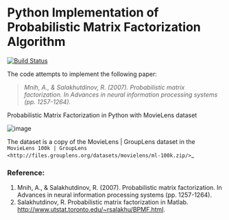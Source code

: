 Python Implementation of Probabilistic Matrix Factorization Algorithm 
==========================================

[![Build Status](https://travis-ci.org/fuhailin/Probabilistic-Matrix-Factorization.svg?branch=master)](https://travis-ci.org/fuhailin/Probabilistic-Matrix-Factorization)

The code attempts to implement the following paper:

> *Mnih, A., & Salakhutdinov, R. (2007). Probabilistic matrix factorization. In Advances in neural information processing systems (pp. 1257-1264).*

Probabilistic Matrix Factorization in Python with MovieLens dataset

![image](https://github.com/fuhailin/Probabilistic-Matrix-Factorization/blob/master/docs/PMF.png)

The dataset is a copy of the MovieLens | GroupLens 
dataset in the `MovieLens 100k | GroupLens <http://files.grouplens.org/datasets/movielens/ml-100k.zip/>`_

### Reference:  
1. Mnih, A., & Salakhutdinov, R. (2007). Probabilistic matrix factorization. In Advances in neural information processing systems (pp. 1257-1264).  
2. Salakhutdinov, R. Probabilistic matrix factorization in Matlab. http://www.utstat.toronto.edu/~rsalakhu/BPMF.html.  
